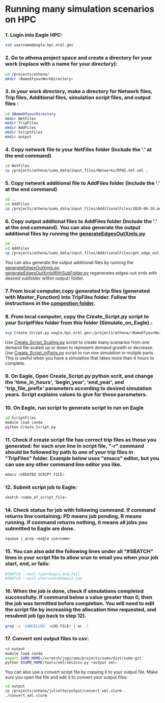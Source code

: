 # Running many simulation scenarios on HPC

### 1.  Login into Eagle HPC: 
```bash
ssh username@eagle.hpc.nrel.gov
```

### 2.  Go to athena project space and create a directory for your work (replace <NameOfyourWorkDirectory> with a name for your directory):
```bash
cd /projects/athena/
mkdir <NameOfyourWorkDirectory>
```

### 3.  In your work directory, make a directory for Network files, Trip files, Additional files, simulation script files, and output files :
```bash
cd $NameOfyourDirectory
mkdir NetFiles
mkdir TripFiles
mkdir AddFiles
mkdir ScriptFiles
mkdir output
```

### 4.  Copy network file to your NetFiles folder (Include the '.' at the end command)
```bash
cd NetFiles
cp /projects/athena/sumo_data/input_files/Networks/DFW2.net.xml .
```


### 5.  Copy network additional file to AddFiles folder (Include the '.' at the end command)
```bash
cd ..
cd AddFiles
cp /projects/athena/sumo_data/input_files/AdditionalFiles/2020-06-26.additional.xml .
```

### 6.  Copy output additonal files to AddFiles folder (Include the '.' at the end command). You can also generate the output additional files by running the [generateEdgesOutXmls.py](https://github.com/NREL/ATHENA-sumo/blob/master/Simulate_on_Eagle/generateEdgesOutXmls.py)
```bash
cd ..
cd AddFiles
cp /projects/athena/sumo_data/input_files/AdditionalFiles/get_edge_out_year_* .
```
You can also generate the output additional files by running the [generateEdgesOutXmls.py](https://github.com/NREL/ATHENA-sumo/blob/master/Simulate_on_Eagle/generateEdgesOutXmls.py).
<br>
[generateEdgesOutXmlsWithSubFolder.py](https://github.com/NREL/ATHENA-sumo/blob/master/Simulate_on_Eagle/generateEdgesOutXmlsWithSubFolder.py) regenerates edges-out xmls with desired subfolder within output/ folder.


### 7. From local computer,copy generated trip files (generated with Master_Function) into TripFiles folder. Follow the instructions in the [congestion folder](https://github.com/NREL/ATHENA-sumo/tree/master/Congestion_Policies).

### 8. From local computer, copy the Create_Script.py script to your ScriptFiles folder from this folder (Simulate_on_Eagle).:
```bash
scp Create_Script.py eagle.hpc.nrel.gov:/projects/athena/<NameOfyourWorkDirectory>/ScriptFiles/
```
Use [Create_Script_Scaling.py](https://github.com/NREL/ATHENA-sumo/blob/master/Simulate_on_Eagle/Create_Script_Scaling.py) script to create many scenarios from one demand file scaled up or down to represent demand growth or decrease.
<br>
Use [Create_Script_inParts.py](https://github.com/NREL/ATHENA-sumo/blob/master/Simulate_on_Eagle/Create_Script_inParts.py) script to run one simulation in mutiple parts. This is useful when you have a simulation that takes more than 4 hours to complete.

### 9.  On Eagle, Open Create_Script.py python scrit, and change the 'time_in_hours', 'begin_year', 'end_year', and 'trip_file_prefix' parameters according to desired simulation years. Script explains values to give for these parameters.

### 10.  On Eagle, run script to generate script to run on Eagle
```bash
cd ScriptFiles
module load conda
python Create_Script.py
```

### 11.  Check if create script file has correct trip files as those you generated: for each srun line in script file, "-r" command should be followed by path to one of your trip files in "TripFiles" folder. Example below uses "emacs" editor, but you can use any other command line editor you like.
```bash
emacs <CREATED SCRIPT FILE>
```

### 12.  Submit script job to Eagle:
```bash
sbatch <name_of_script_file>
```

### 14.  Check status for job with following command. If command returns line containing: PD means job pending, R means running. If command returns nothing, it means all jobs you submitted to Eagle are done.  
```bash
squeue | grep <eagle username>
```

### 15.  You can also add the following lines under all "#SBATCH" lines in your script file to allow srun to email you when your job start, end, or fails:
```bash
#SBATCH --mail-type=begin,end,fail
#SBATCH --mail-user=user@domain.com
```

### 16.  When the job is done, check if simulations completed successfully. If command below a value greater than 0, then the job was termitted before completion. You will need to edit the script file by increasing the allocation time requested, and resubmit job (go back to step 12).
```bash
grep -o 'CANCELLED' <LOG FILE> | wc -l
```

### 17.  Convert xml output files to csv:
```bash
cd output
module load conda
export SUMO_HOME=/scratch/jugirumu/projects/sumo/dist/sumo-git
python $SUMO_HOME/tools/xml/xml2csv.py <output xml>
```
You can also use a convert script file by copying it to your output file. Make sure you open the file and edit it to convert your output files:
```bash
cd output
cp /projects/athena/juliette/output/convert_xml.slurm .
./convert_xml.slurm
```
